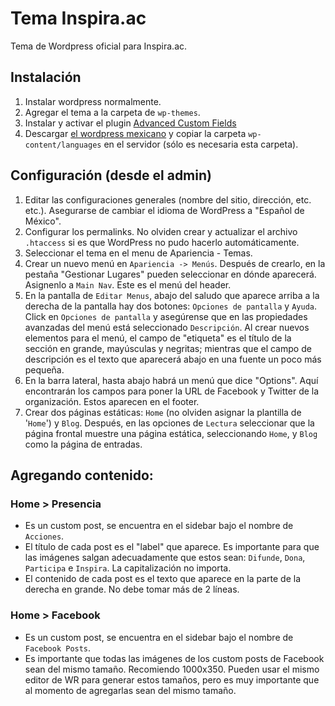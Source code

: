 # Tema Inspira.ac
Tema de Wordpress oficial para Inspira.ac.

## Instalación
1. Instalar wordpress normalmente.
2. Agregar el tema a la carpeta de `wp-themes`.
3. Instalar y activar el plugin [Advanced Custom Fields](https://wordpress.org/plugins/advanced-custom-fields/)
4. Descargar [el wordpress mexicano](https://es-mx.wordpress.org) y copiar la carpeta `wp-content/languages` en el servidor (sólo es necesaria esta carpeta).

## Configuración (desde el admin)
1. Editar las configuraciones generales (nombre del sitio, dirección, etc. etc.). Asegurarse de cambiar el idioma de WordPress a "Español de México".
2. Configurar los permalinks. No olviden crear y actualizar el archivo `.htaccess` si es que WordPress no pudo hacerlo automáticamente.
3. Seleccionar el tema en el menu de Apariencia - Temas.
4. Crear un nuevo menú en `Apariencia -> Menús`. Después de crearlo, en la pestaña "Gestionar Lugares" pueden seleccionar en dónde aparecerá. Asignenlo a `Main Nav`. Este es el menú del header.
5. En la pantalla de `Editar Menus`, abajo del saludo que aparece arriba a la derecha de la pantalla hay dos botones: `Opciones de pantalla` y `Ayuda`. Click en `Opciones de pantalla` y asegúrense que en las propiedades avanzadas del menú está seleccionado `Descripción`. Al crear nuevos elementos para el menú, el campo de "etiqueta" es el título de la sección en grande, mayúsculas y negritas; mientras que el campo de descripción es el texto que aparecerá abajo en una fuente un poco más pequeña.
6. En la barra lateral, hasta abajo habrá un menú que dice "Options". Aquí encontrarán los campos para poner la URL de Facebook y Twitter de la organización. Estos aparecen en el footer.
7. Crear dos páginas estáticas: `Home` (no olviden asignar la plantilla de '`Home`') y `Blog`. Después, en las opciones de `Lectura` seleccionar que la página frontal muestre una página estática, seleccionando `Home`, y `Blog` como la página de entradas.

## Agregando contenido:

### Home > Presencia
* Es un custom post, se encuentra en el sidebar bajo el nombre de `Acciones`.
* El título de cada post es el "label" que aparece. Es importante para que las imágenes salgan adecuadamente que estos sean: `Difunde`, `Dona`, `Participa` e `Inspira`. La capitalización no importa.
* El contenido de cada post es el texto que aparece en la parte de la derecha en grande. No debe tomar más de 2 líneas.

### Home > Facebook
* Es un custom post, se encuentra en el sidebar bajo el nombre de `Facebook Posts`.
* Es importante que todas las imágenes de los custom posts de Facebook sean del mismo tamaño. Recomiendo 1000x350. Pueden usar el mismo editor de WR para generar estos tamaños, pero es muy importante que al momento de agregarlas sean del mismo tamaño.
